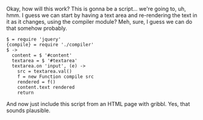 Okay, how will this work?  This is gonna be a script... we're going
to, uh, hmm.  I guess we can start by having a text area and
re-rendering the text in it as it changes, using the compiler module?
Meh, sure, I guess we can do that somehow probably.

    $ = require 'jquery'
    {compile} = require './compiler'
    $ ->
      content = $ '#content'
      textarea = $ '#textarea'
      textarea.on 'input', (e) ->
        src = textarea.val()
        f = new Function compile src
        rendered = f()
        content.text rendered
        return

And now just include this script from an HTML page with gribbl.
Yes, that sounds plausible.
